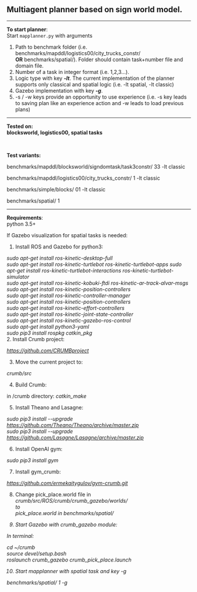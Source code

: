 <h2>Multiagent planner based on sign world model.</h2>
<hr>
<p><strong>To start planner</strong>:<br>
Start <code>mapplanner.py</code> with arguments</p>
<ol>
<li>Path to benchmark folder (i.e. benchmarks/mapddl/logistics00/city_trucks_constr/<br>
<strong>OR</strong> benchmarks/spatial/). Folder should contain task+number file and domain file.</li>
<li>Number of a task in integer format (i.e. 1,2,3…).</li>
<li>Logic type with key <strong><em>-lt</em></strong>. The current implementation of the planner supports only classical and spatial logic (i.e. -lt spatial, -lt classic)</li>
<li>Gazebo implementation with key <strong><em>-g</em></strong>.</li>
<li>-s / -w keys provide an opportunity to use experience (i.e. -s key leads to saving plan like an experience action and -w leads to load previous plans)</li>
</ol>
<hr>
<b><p><strong>Tested on</strong>:<br>
blocksworld, logistics00, spatial tasks</p></b> <br>

<b>Test variants:</b>

benchmarks/mapddl/blocksworld/signdomtask/task3constr/ 33 -lt classic

benchmarks/mapddl/logistics00/city_trucks_constr/ 1 -lt classic

benchmarks/simple/blocks/ 01 -lt classic

benchmarks/spatial/ 1
<br>
<hr>
<p><strong>Requirements</strong>:<br>
python 3.5+</p>


If Gazebo visualization for spatial tasks is needed:

1. Install ROS and Gazebo for python3:
<i>
sudo apt-get install ros-kinetic-desktop-full <br>
sudo apt-get install ros-kinetic-turtlebot ros-kinetic-turtlebot-apps
sudo apt-get install ros-kinetic-turtlebot-interactions ros-kinetic-turtlebot-simulator <br>
sudo apt-get install ros-kinetic-kobuki-ftdi ros-kinetic-ar-track-alvar-msgs <br>
sudo apt-get install ros-kinetic-position-controllers <br>
sudo apt-get install ros-kinetic-controller-manager <br>
sudo apt-get install ros-kinetic-position-controllers <br>
sudo apt-get install ros-kinetic-effort-controllers <br>
sudo apt-get install ros-kinetic-joint-state-controller <br>
sudo apt-get install ros-kinetic-gazebo-ros-control <br>
sudo apt-get install python3-yaml <br>
sudo pip3 install rospkg catkin_pkg <br>
</i>
2. Install Crumb project:

<i>https://github.com/CRUMBproject</i>

3. Move the current project to:

<i>crumb/src</i>

4. Build Crumb:

in /crumb directory: <i>catkin_make</i>

5. Install Theano and Lasagne:

<i>sudo pip3 install --upgrade https://github.com/Theano/Theano/archive/master.zip</i> <br>
<i>sudo pip3 install --upgrade https://github.com/Lasagne/Lasagne/archive/master.zip</i> <br>

6. Install OpenAI gym:

<i>sudo pip3 install gym</i>

7. Install gym_crumb:

<i>https://github.com/ermekaitygulov/gym-crumb.git</i>

8. Change pick_place.world file
in <br>
<i>crumb/src/ROS/crumb/crumb_gazebo/worlds/ <br><i>
to <br>
<i>pick_place.world</i> in benchmarks/spatial/

9. Start Gazebo with crumb_gazebo module:

In terminal:

cd ~/crumb </br>
source devel/setup.bash </br>
<i>roslaunch crumb_gazebo crumb_pick_place.launch</i>

10. Start mapplanner with spatial task and key -g

<i>benchmarks/spatial/ 1 -g</i>

